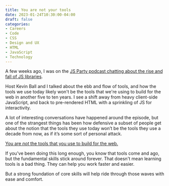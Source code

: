 ```yaml
---
title: You are not your tools
date: 2023-01-24T10:30:00-04:00
draft: false
categories:
- Careers
- Code
- CSS
- Design and UX
- HTML
- JavaScript
- Technology
---
```


A few weeks ago, I was on the [JS Party podcast chatting about the rise and fall of JS libraries](https://changelog.com/jsparty/258).

Host Kevin Ball and I talked about the ebb and flow of tools, and how the tools we use today likely won't be the tools that we're using to build for the web in another five to ten years. I see a shift away from heavy client-side JavaScript, and back to pre-rendered HTML with a sprinkling of JS for interactivity.

A lot of interesting conversations have happened around the episode, but one of the strangest things has been how defensive a subset of people get about the notion that the tools they use today won’t be the tools they use a decade from now, as if it’s some sort of personal attack.

[You are _not_ the tools that you use to build for the web.](/a-good-craftsperson-never-blames-their-tools/)

If you've been doing this long enough, you know that tools come and ago, but the fundamental skills stick around forever. That doesn't mean learning tools is a bad thing. They can help you work faster and easier.

But a strong foundation of core skills will help ride through those waves with ease and comfort.